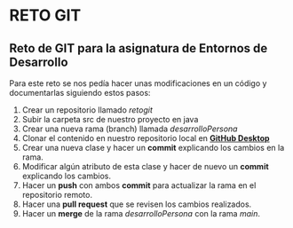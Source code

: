 # RETO GIT

## Reto de GIT para la asignatura de Entornos de Desarrollo

Para este reto se nos pedía hacer unas modificaciones en un código y documentarlas siguiendo estos pasos:

1. Crear un repositorio llamado *retogit*
2. Subir la carpeta src de nuestro proyecto en java
3. Crear una nueva rama (branch) llamada *desarrolloPersona*
4. Clonar el contenido en nuestro repositorio local en [**GitHub Desktop**](https://desktop.github.com/)
5. Crear una nueva clase y hacer un **commit** explicando los cambios en la rama.
6. Modificar algún atributo de esta clase y hacer de nuevo un **commit** explicando los cambios.
7. Hacer un **push** con ambos **commit** para actualizar la rama en el repositorio remoto.
8. Hacer una **pull request**  que se revisen los cambios realizados.
9. Hacer un **merge** de la rama *desarrolloPersona* con la rama *main*.
